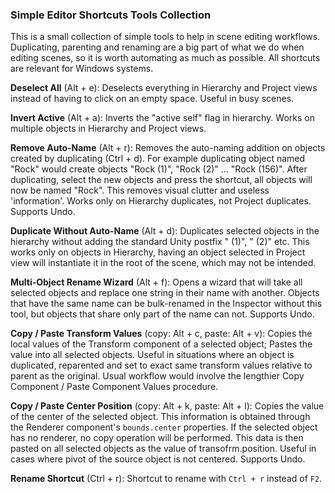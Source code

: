 ### Simple Editor Shortcuts Tools Collection ###
This is a small collection of simple tools to help in scene editing workflows. Duplicating, parenting and renaming are a big part of what we do when editing scenes, so it is worth automating as much as possible. All shortcuts are relevant for Windows systems.

**Deselect All** (Alt + e): Deselects everything in Hierarchy and Project views instead of having to click on an empty space. Useful in busy scenes.

**Invert Active** (Alt + a): Inverts the "active self" flag in hierarchy. Works on multiple objects in Hierarchy and Project views.

**Remove Auto-Name** (Alt + r): Removes the auto-naming addition on objects created by duplicating (Ctrl + d). For example duplicating object named "Rock" would create objects "Rock (1)", "Rock (2)" ... "Rock (156)". After duplicating, select the new objects and press the shortcut, all objects will now be named "Rock". This removes visual clutter and useless 'information'. Works only on Hierarchy duplicates, not Project duplicates. Supports Undo.

**Duplicate Without Auto-Name** (Alt + d): Duplicates selected objects in the hierarchy without adding the standard Unity postfix " (1)", " (2)" etc. This works only on objects in Hierarchy, having an object selected in Project view will instantiate it in the root of the scene, which may not be intended.

**Multi-Object Rename Wizard** (Alt + f): Opens a wizard that will take all selected objects and replace one string in their name with another. Objects that have the same name can be bulk-renamed in the Inspector without this tool, but objects that share only part of the name can not. Supports Undo.
  
**Copy / Paste Transform Values** (copy: Alt + c, paste: Alt + v): Copies the local values of the Transform component of a selected object; Pastes the value into all selected objects. Useful in situations where an object is duplicated, reparented and set to exact same transform values relative to parent as the original. Usual workflow would involve the lengthier Copy Component / Paste Component Values procedure.   

**Copy / Paste Center Position** (copy: Alt + k, paste: Alt + l): Copies the value of the center of the selected object. This information is obtained through the Renderer component's `bounds.center` properties. If the selected object has no renderer, no copy operation will be performed. This data is then pasted on all selected objects as the value of transofrm.position. Useful in cases where pivot of the source object is not centered. Supports Undo.   

**Rename Shortcut** (Ctrl + r): Shortcut to rename with `Ctrl + r` instead of `F2`.



